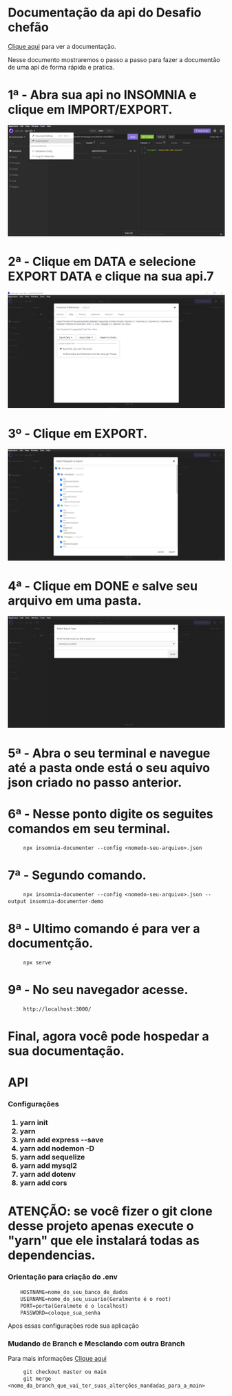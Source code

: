 # Documentação da api do Desafio chefão

<a href="https://sharp-minsky-130ff4.netlify.app/" >Clique aqui</a> para ver a documentação.

Nesse documento mostraremos o passo a passo para fazer a documentão de uma api de forma rápida e pratica.
# 1ª - Abra sua api no INSOMNIA e clique em IMPORT/EXPORT.
<img src="https://github.com/jeovanedossantossantos/desafio-chefao/blob/main/api-cafe/img/1.png"/>

# 2ª - Clique em DATA e selecione EXPORT DATA e clique na sua api.7
<img src="https://github.com/jeovanedossantossantos/desafio-chefao/blob/main/api-cafe/img/2.png"/>

# 3º - Clique em EXPORT.
<img src="https://github.com/jeovanedossantossantos/desafio-chefao/blob/main/api-cafe/img/3.png"/>

# 4ª - Clique em DONE e salve seu arquivo em uma pasta.
<img src="https://github.com/jeovanedossantossantos/desafio-chefao/blob/main/api-cafe/img/4.png"/>

# 5ª - Abra o seu terminal e navegue até a pasta onde está o seu aquivo json criado no passo anterior.

# 6ª - Nesse ponto digite os seguites comandos em seu terminal.

         npx insomnia-documenter --config <nomedo-seu-arquivo>.json

# 7ª - Segundo comando.

         npx insomnia-documenter --config <nomedo-seu-arquivo>.json --output insomnia-documenter-demo

# 8ª - Ultimo comando é para ver a documentção.

         npx serve

# 9ª - No seu navegador acesse.

         http://localhost:3000/

# Final, agora você pode hospedar a sua documentação.

# API

<h3>Configurações<h3>

<ol>
<li>yarn init </li>
<li>yarn</li>
<li>yarn add express --save </li>
<li>yarn add nodemon -D</li>
<li>yarn add sequelize</li>
<li>yarn add mysql2</li>
<li>yarn add dotenv</li>
<li>yarn add cors</li>
  </ol>
  
  <h1>ATENÇÃO: se você fizer o git clone desse projeto apenas execute o "yarn" que ele instalará todas as dependencias.</h1>
  
  <h3>Orientação para criação do .env</h3>
      
        HOSTNAME=nome_do_seu_banco_de_dados
        USERNAME=nome_do_seu_usuario(Geralmente é o root)
        PORT=porta(Geralmete é o localhost)
        PASSWORD=coloque_sua_senha
         
 
  Apos essas configurações rode sua aplicação
  
  <h3>Mudando de Branch e Mesclando com outra Branch</h3>
  Para mais informações <a href="https://git-scm.com/book/pt-br/v2/Branches-no-Git-O-b%C3%A1sico-de-Ramifica%C3%A7%C3%A3o-Branch-e-Mesclagem-Merge">Clique aqui</a>
  
         git checkout master ou main
         git merge <nome_da_branch_que_vai_ter_suas_alterções_mandadas_para_a_main>
